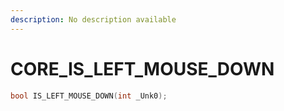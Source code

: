 ```yaml
---
description: No description available 
---
```


# CORE\_IS_LEFT_MOUSE_DOWN

```cpp
bool IS_LEFT_MOUSE_DOWN(int _Unk0);
```